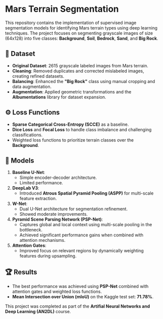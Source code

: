 # Mars Terrain Segmentation

This repository contains the implementation of supervised image segmentation models for identifying Mars terrain types using deep learning techniques. The project focuses on segmenting grayscale images of size (64x128) into five classes: **Background**, **Soil**, **Bedrock**, **Sand**, and **Big Rock**.

## 📂 Dataset
- **Original Dataset**: 2615 grayscale labeled images from Mars terrain.
- **Cleaning**: Removed duplicates and corrected mislabeled images, creating refined datasets.
- **Balancing**: Enhanced the **"Big Rock"** class using manual cropping and data augmentation.
- **Augmentation**: Applied geometric transformations and the **Albumentations** library for dataset expansion.

## ⚙️ Loss Functions
- **Sparse Categorical Cross-Entropy (SCCE)** as a baseline.
- **Dice Loss** and **Focal Loss** to handle class imbalance and challenging classifications.
- Weighted loss functions to prioritize terrain classes over the **Background**.

## 🧠 Models
1. **Baseline U-Net**:
   - Simple encoder-decoder architecture.
   - Limited performance.
2. **DeepLab V3**:
   - Introduced **Atrous Spatial Pyramid Pooling (ASPP)** for multi-scale feature extraction.
3. **W-Net**:
   - Dual U-Net architecture for segmentation refinement.
   - Showed moderate improvements.
4. **Pyramid Scene Parsing Network (PSP-Net)**:
   - Captures global and local context using multi-scale pooling in the bottleneck.
   - Achieved significant performance gains when combined with attention mechanisms.
5. **Attention Gates**:
   - Improved focus on relevant regions by dynamically weighting features during upsampling.

## 🏆 Results
- The best performance was achieved using **PSP-Net** combined with attention gates and weighted loss functions.
- **Mean Intersection over Union (mIoU)** on the Kaggle test set: **71.78%**.

This project was completed as part of the **Artifial Neural Networks and Deep Learning (AN2DL)** course.
